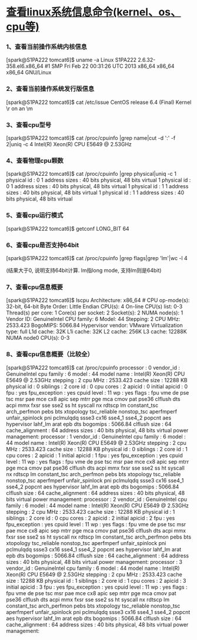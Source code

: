 # [查看linux系统信息命令(kernel、os、cpu等)](https://www.cnblogs.com/stark-summer/p/4829829.html)

### 1、查看当前操作系统内核信息

[spark@S1PA222 tomcat6]$ uname -a
Linux S1PA222 2.6.32-358.el6.x86_64 #1 SMP Fri Feb 22 00:31:26 UTC 2013 x86_64 x86_64 x86_64 GNU/Linux

### 2、查看当前操作系统发行版信息

[spark@S1PA222 tomcat6]$ cat /etc/issue
CentOS release 6.4 (Final)
Kernel \r on an \m

### 3、查看cpu型号

[spark@S1PA222 tomcat6]$ cat /proc/cpuinfo |grep name|cut -d ':' -f 2|uniq -c
      4  Intel(R) Xeon(R) CPU           E5649  @ 2.53GHz

### 4、查看物理cpu颗数

[spark@S1PA222 tomcat6]$ cat /proc/cpuinfo |grep physical|uniq -c
      1 physical id     : 0
      1 address sizes   : 40 bits physical, 48 bits virtual
      1 physical id     : 0
      1 address sizes   : 40 bits physical, 48 bits virtual
      1 physical id     : 1
      1 address sizes   : 40 bits physical, 48 bits virtual
      1 physical id     : 1
      1 address sizes   : 40 bits physical, 48 bits virtual

### 5、查看cpu运行模式

[spark@S1PA222 tomcat6]$ getconf LONG_BIT
64

### 6、查看cpu是否支持64bit

[spark@S1PA222 tomcat6]$ cat /proc/cpuinfo |grep flags|grep 'lm'|wc -l
4

(结果大于0, 说明支持64bit计算. lm指long mode, 支持lm则是64bit)

### 7、查看cpu信息概要

[spark@S1PA222 tomcat6]$ lscpu
Architecture:          x86_64   # 
CPU op-mode(s):        32-bit, 64-bit
Byte Order:            Little Endian
CPU(s):                4
On-line CPU(s) list:   0-3
Thread(s) per core:    1
Core(s) per socket:    2
Socket(s):             2
NUMA node(s):          1
Vendor ID:             GenuineIntel
CPU family:            6
Model:                 44
Stepping:              2
CPU MHz:               2533.423
BogoMIPS:              5066.84
Hypervisor vendor:     VMware
Virtualization type:   full
L1d cache:             32K
L1i cache:             32K
L2 cache:              256K
L3 cache:              12288K
NUMA node0 CPU(s):     0-3

### 8、查看cpu信息概要（比较全）

[spark@S1PA222 tomcat6]$ cat /proc/cpuinfo
processor       : 0
vendor_id       : GenuineIntel
cpu family      : 6
model           : 44
model name      : Intel(R) Xeon(R) CPU           E5649  @ 2.53GHz
stepping        : 2
cpu MHz         : 2533.423
cache size      : 12288 KB
physical id     : 0
siblings        : 2
core id         : 0
cpu cores       : 2
apicid          : 0
initial apicid  : 0
fpu             : yes
fpu_exception   : yes
cpuid level     : 11
wp              : yes
flags           : fpu vme de pse tsc msr pae mce cx8 apic sep mtrr pge mca cmov pat pse36 clflush dts acpi mmx fxsr sse sse2 ss ht syscall nx rdtscp lm constant_tsc arch_perfmon pebs bts xtopology tsc_reliable nonstop_tsc aperfmperf unfair_spinlock pni pclmulqdq ssse3 cx16 sse4_1 sse4_2 popcnt aes hypervisor lahf_lm arat epb dts
bogomips        : 5066.84
clflush size    : 64
cache_alignment : 64
address sizes   : 40 bits physical, 48 bits virtual
power management:
processor       : 1
vendor_id       : GenuineIntel
cpu family      : 6
model           : 44
model name      : Intel(R) Xeon(R) CPU           E5649  @ 2.53GHz
stepping        : 2
cpu MHz         : 2533.423
cache size      : 12288 KB
physical id     : 0
siblings        : 2
core id         : 1
cpu cores       : 2
apicid          : 1
initial apicid  : 1
fpu             : yes
fpu_exception   : yes
cpuid level     : 11
wp              : yes
flags           : fpu vme de pse tsc msr pae mce cx8 apic sep mtrr pge mca cmov pat pse36 clflush dts acpi mmx fxsr sse sse2 ss ht syscall nx rdtscp lm constant_tsc arch_perfmon pebs bts xtopology tsc_reliable nonstop_tsc aperfmperf unfair_spinlock pni pclmulqdq ssse3 cx16 sse4_1 sse4_2 popcnt aes hypervisor lahf_lm arat epb dts
bogomips        : 5066.84
clflush size    : 64
cache_alignment : 64
address sizes   : 40 bits physical, 48 bits virtual
power management:
processor       : 2
vendor_id       : GenuineIntel
cpu family      : 6
model           : 44
model name      : Intel(R) Xeon(R) CPU           E5649  @ 2.53GHz
stepping        : 2
cpu MHz         : 2533.423
cache size      : 12288 KB
physical id     : 1
siblings        : 2
core id         : 0
cpu cores       : 2
apicid          : 2
initial apicid  : 2
fpu             : yes
fpu_exception   : yes
cpuid level     : 11
wp              : yes
flags           : fpu vme de pse tsc msr pae mce cx8 apic sep mtrr pge mca cmov pat pse36 clflush dts acpi mmx fxsr sse sse2 ss ht syscall nx rdtscp lm constant_tsc arch_perfmon pebs bts xtopology tsc_reliable nonstop_tsc aperfmperf unfair_spinlock pni pclmulqdq ssse3 cx16 sse4_1 sse4_2 popcnt aes hypervisor lahf_lm arat epb dts
bogomips        : 5066.84
clflush size    : 64
cache_alignment : 64
address sizes   : 40 bits physical, 48 bits virtual
power management:
processor       : 3
vendor_id       : GenuineIntel
cpu family      : 6
model           : 44
model name      : Intel(R) Xeon(R) CPU           E5649  @ 2.53GHz
stepping        : 2
cpu MHz         : 2533.423
cache size      : 12288 KB
physical id     : 1
siblings        : 2
core id         : 1
cpu cores       : 2
apicid          : 3
initial apicid  : 3
fpu             : yes
fpu_exception   : yes
cpuid level     : 11
wp              : yes
flags           : fpu vme de pse tsc msr pae mce cx8 apic sep mtrr pge mca cmov pat pse36 clflush dts acpi mmx fxsr sse sse2 ss ht syscall nx rdtscp lm constant_tsc arch_perfmon pebs bts xtopology tsc_reliable nonstop_tsc aperfmperf unfair_spinlock pni pclmulqdq ssse3 cx16 sse4_1 sse4_2 popcnt aes hypervisor lahf_lm arat epb dts
bogomips        : 5066.84
clflush size    : 64
cache_alignment : 64
address sizes   : 40 bits physical, 48 bits virtual
power management: